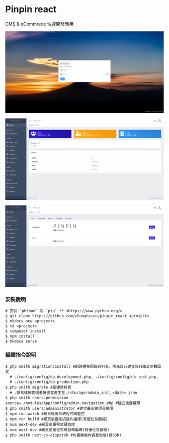 # Pinpin react

CMS & eCommrece 快速開發應用

![image](https://github.com/chunghsien/pinpin-react/blob/master/img1.png)

![image](https://github.com/chunghsien/pinpin-react/blob/master/img2.png)

![image](https://github.com/chunghsien/pinpin-react/blob/master/img3.png)

### 安裝說明
```
# 安裝 `phthon` 及 `pip` ** <https://www.python.org/>
$ git clone https://github.com/chunghsien/pinpin_react <project>
$ mkdocs new <project>
$ cd <project>
$ composer install
$ npm install
$ mkdocs serve
```

### 編譯指令說明
```
$ php smith migration:install #創建遷移記錄資料表，需先自行建立資料庫及參數設定
  # ./config/config/db.development.php, ./config/config/db.test.php,
  # ./config/config/db.production.php
$ php smith migrate #創建資料表
  # .最高權線管理者帳密會產生在./storage/admin_init_<date>.json
$ php smith users:permission --source=./modules/App/config/admin.navigation.php #建立後臺權限
$ php smith users:administrator #建立最高管理員權限
$ npm run watch #網頁後臺系統程式碼監控
$ npm run build #網頁後臺系統發佈編譯(有優化及壓縮)
$ num next-dev #網頁前臺程式碼監控
$ num next-dev #網頁前臺程式碼發佈編譯(有優化及壓縮)
$ php smith next-js-dispatch #佈署靜態內容至後端(做SSR)
```
<!--
* 多語(CORS)先處理
-->
